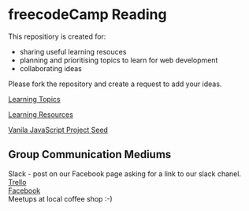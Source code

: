 # freecodeCamp Reading

This repositiory is created for:
  * sharing useful learning resouces
  * planning and prioritising topics to learn for web development
  * collaborating ideas 

   
Please fork the repository and create a request to add your ideas.  

[Learning Topics](https://github.com/ashB100/freecode-camp-reading/blob/master/topics.md)  
  
[Learning Resources](https://github.com/ashB100/freecode-camp-reading/blob/master/learning-resources.md)

[Vanila JavaScript Project Seed](https://github.com/ashB100/fcc-project-seed-vanillajs)

## Group Communication Mediums
Slack - post on our Facebook page asking for a link to our slack chanel.  
[Trello](https://trello.com/b/iR6e0Ro9/freecodecamp-reading-group)  
[Facebook](https://www.facebook.com/groups/free.code.camp.reading)  
Meetups at local coffee shop :-)

